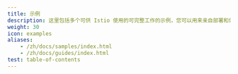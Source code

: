 ```yaml
---
title: 示例
description: 这里包括多个可供 Istio 使用的可完整工作的示例，您可以用来亲自部署和体验这些示例。
weight: 30
icon: examples
aliases:
    - /zh/docs/samples/index.html
    - /zh/docs/guides/index.html
test: table-of-contents
---
```

